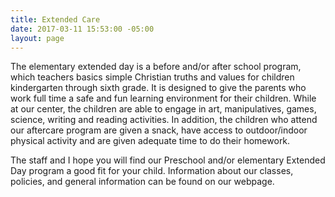 ```yaml
---
title: Extended Care
date: 2017-03-11 15:53:00 -05:00
layout: page
---
```


The elementary extended day is a before and/or after school program, which teachers basics simple Christian truths and values for children kindergarten through sixth grade. It is designed to give the parents who work full time a safe and fun learning environment for their children.  While at our center, the children are able to engage in art, manipulatives, games, science, writing and reading activities.  In addition, the children who attend our aftercare program are given a snack, have access to outdoor/indoor physical activity and are given adequate time to do their homework.

The staff and I hope you will find our Preschool and/or elementary Extended Day program a good fit for your child.  Information about our classes, policies, and general information can be found on our webpage.